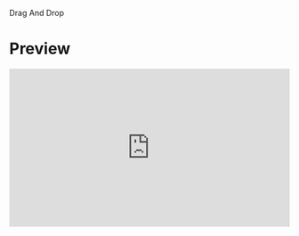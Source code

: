 Drag And Drop 


# Preview
<div style="position:relative; width:100%; height:0px; padding-bottom:56.250%"><iframe allow="fullscreen" allowfullscreen height="100%" src="https://streamable.com/e/1hxnul?nocontrols=1" width="100%" style="border:none; width:100%; height:100%; position:absolute; left:0px; top:0px; overflow:hidden;"></iframe></div>
